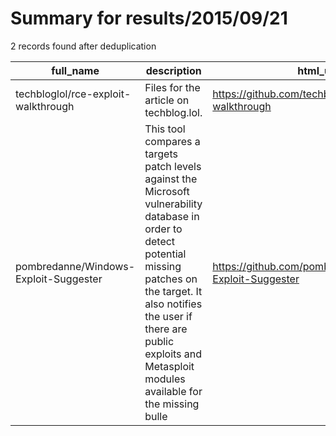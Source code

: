 
# Summary for results/2015/09/21
    
2 records found after deduplication

| full_name | description | html_url | matched_list | matched_count | pushed_at | size | stargazers_count | language | forks_count | vul_ids |
|---------------------------------------|------------------------------------------------------------------------------------------------------------------------------------------------------------------------------------------------------------------------------------------------------------------|----------------------------------------------------------|---------------------------------------------|-----------------|---------------------------|--------|--------------------|------------|---------------|-----------|
| techbloglol/rce-exploit-walkthrough | Files for the article on techblog.lol. | https://github.com/techbloglol/rce-exploit-walkthrough | ['exploit', 'rce'] | 2 | 2015-09-21 03:56:02+00:00 | 132 | 1 | C++ | 0 | [] |
| pombredanne/Windows-Exploit-Suggester | This tool compares a targets patch levels against the Microsoft vulnerability database in order to detect potential missing patches on the target. It also notifies the user if there are public exploits and Metasploit modules available for the missing bulle | https://github.com/pombredanne/Windows-Exploit-Suggester | ['exploit', 'metasploit module OR payload'] | 2 | 2015-09-21 20:44:03+00:00 | 148 | 0 | Python | 0 | [] |
